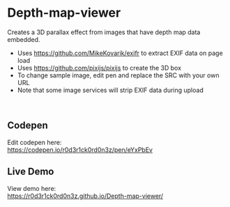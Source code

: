 # Depth-map-viewer
Creates a 3D parallax effect from images that have depth map data embedded.


* Uses https://github.com/MikeKovarik/exifr to extract EXIF data on page load 
* Uses https://github.com/pixijs/pixijs to create the 3D box
* To change sample image, edit pen and replace the SRC with your own URL
* Note that some image services will strip EXIF data during upload

<br>

## Codepen

Edit codepen here: <br>
https://codepen.io/r0d3r1ck0rd0n3z/pen/eYxPbEv
<br>


## Live Demo
View demo here: <br>
https://r0d3r1ck0rd0n3z.github.io/Depth-map-viewer/
